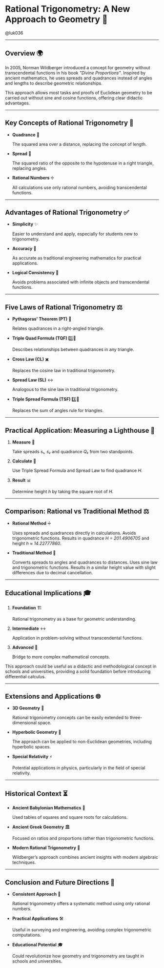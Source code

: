 
# Rational Trigonometry: A New Approach to Geometry 📐

@luk036

---

## Overview 🌍

In 2005, Norman Wildberger introduced a concept for geometry without transcendental functions in his book *"Divine Proportions"*. Inspired by ancient mathematics, he uses spreads and quadrances instead of angles and lengths to describe geometric relationships.

This approach allows most tasks and proofs of Euclidean geometry to be carried out without sine and cosine functions, offering clear didactic advantages.

---

## Key Concepts of Rational Trigonometry 🔑

- **Quadrance** 📏

  The squared area over a distance, replacing the concept of length.

- **Spread** 📐

  The squared ratio of the opposite to the hypotenuse in a right triangle, replacing angles.

- **Rational Numbers** ➗

  All calculations use only rational numbers, avoiding transcendental functions.

---

## Advantages of Rational Trigonometry ✅

- **Simplicity** ✨

  Easier to understand and apply, especially for students new to trigonometry.

- **Accuracy** 🎯

  As accurate as traditional engineering mathematics for practical applications.

- **Logical Consistency** 🔗

  Avoids problems associated with infinite objects and transcendental functions.

---

## Five Laws of Rational Trigonometry ⚖️

- **Pythagoras' Theorem (PT)** 🔺

  Relates quadrances in a right-angled triangle.

- **Triple Quad Formula (TQF)** 3️⃣📏

  Describes relationships between quadrances in any triangle.

- **Cross Law (CL)** ✖️

  Replaces the cosine law in traditional trigonometry.

- **Spread Law (SL)** ↔️

  Analogous to the sine law in traditional trigonometry.

- **Triple Spread Formula (TSF)** 3️⃣📐

  Replaces the sum of angles rule for triangles.

---

## Practical Application: Measuring a Lighthouse 🗼

1. **Measure** 📏

   Take spreads *s₁, s₂* and quadrance *Q₃* from two standpoints.

2. **Calculate** 🧮

   Use Triple Spread Formula and Spread Law to find quadrance *H*.

3. **Result** 📊

   Determine height *h* by taking the square root of *H*.

---

## Comparison: Rational vs Traditional Method ⚖️

- **Rational Method** ➗

  Uses spreads and quadrances directly in calculations. Avoids trigonometric functions. Results in quadrance *H = 201.4906705* and height *h ≈ 14.22777860*.

- **Traditional Method** 📐

  Converts spreads to angles and quadrances to distances. Uses sine law and trigonometric functions. Results in a similar height value with slight differences due to decimal cancellation.

---

## Educational Implications 🎓

1. **Foundation** 🏗️

   Rational trigonometry as a base for geometric understanding.

2. **Intermediate** ↔️

   Application in problem-solving without transcendental functions.

3. **Advanced** 🚀

   Bridge to more complex mathematical concepts.

This approach could be useful as a didactic and methodological concept in schools and universities, providing a solid foundation before introducing differential calculus.

---

## Extensions and Applications 🌐

- **3D Geometry** 🧊

  Rational trigonometry concepts can be easily extended to three-dimensional space.

- **Hyperbolic Geometry** 🌌

  The approach can be applied to non-Euclidean geometries, including hyperbolic spaces.

- **Special Relativity** ⚡

  Potential applications in physics, particularly in the field of special relativity.

---

## Historical Context ⏳

- **Ancient Babylonian Mathematics** 🏺

  Used tables of squares and square roots for calculations.

- **Ancient Greek Geometry** 🏛️

  Focused on ratios and proportions rather than trigonometric functions.

- **Modern Rational Trigonometry** 🔄

  Wildberger’s approach combines ancient insights with modern algebraic techniques.

---

## Conclusion and Future Directions 🔮

- **Consistent Approach** 🔄

  Rational trigonometry offers a systematic method using only rational numbers.

- **Practical Applications** 🛠️

  Useful in surveying and engineering, avoiding complex trigonometric computations.

- **Educational Potential** 🎓

  Could revolutionize how geometry and trigonometry are taught in schools and universities.
